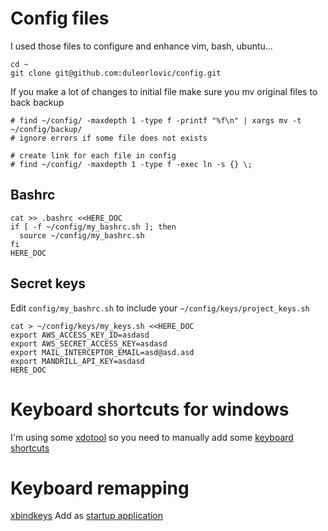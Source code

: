 # Config files

I used those files to configure and enhance vim, bash, ubuntu...

~~~
cd ~
git clone git@github.com:duleorlovic/config.git
~~~

If you make a lot of changes to initial file make sure you mv original files
to back backup

~~~
# find ~/config/ -maxdepth 1 -type f -printf "%f\n" | xargs mv -t ~/config/backup/
# ignore errors if some file does not exists

# create link for each file in config
# find ~/config/ -maxdepth 1 -type f -exec ln -s {} \;
~~~

## Bashrc

~~~
cat >> .bashrc <<HERE_DOC
if [ -f ~/config/my_bashrc.sh ]; then
  source ~/config/my_bashrc.sh
fi
HERE_DOC
~~~

## Secret keys

Edit `config/my_bashrc.sh` to include your `~/config/keys/project_keys.sh`

~~~
cat > ~/config/keys/my_keys.sh <<HERE_DOC
export AWS_ACCESS_KEY_ID=asdasd
export AWS_SECRET_ACCESS_KEY=asdasd
export MAIL_INTERCEPTOR_EMAIL=asd@asd.asd
export MANDRILL_API_KEY=asdasd
HERE_DOC
~~~

# Keyboard shortcuts for windows

I'm using some
[xdotool](http://www.semicomplete.com/projects/xdotool/xdotool.xhtml)
so you need to manually add some [keyboard
shortcuts](https://github.com/duleorlovic/config/blob/master/bashrc/window_shortcuts.sh#L34)

# Keyboard remapping

[xbindkeys](https://wiki.archlinux.org/index.php/Xbindkeys)
Add as [startup
application](https://github.com/duleorlovic/config/blob/master/.xbindkeysrc#L3)

